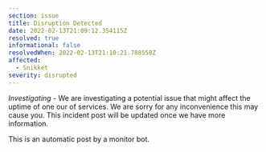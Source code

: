 ```yaml
---
section: issue
title: Disruption Detected
date: 2022-02-13T21:09:12.354115Z
resolved: true
informational: false
resolvedWhen: 2022-02-13T21:10:21.788558Z
affected:
  - Snikket
severity: disrupted
---
```

*Investigating* - We are investigating a potential issue that might affect the uptime of one our of services. We are sorry for any inconvenience this may cause you. This incident post will be updated once we have more information.

This is an automatic post by a monitor bot.
        